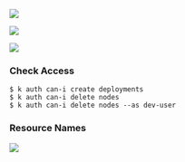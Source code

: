 
![](www.udemy.com_course_certified-kubernetes-application-developer_learn_lecture_17478616%20(44).png)

![](www.udemy.com_course_certified-kubernetes-application-developer_learn_lecture_17478616%20(45).png)


![](www.udemy.com_course_certified-kubernetes-application-developer_learn_lecture_17478616%20(46).png)

### Check Access

```
$ k auth can-i create deployments
$ k auth can-i delete nodes
$ k auth can-i delete nodes --as dev-user
```


### Resource Names

![](www.udemy.com_course_certified-kubernetes-application-developer_learn_lecture_17478616%20(48).png)


